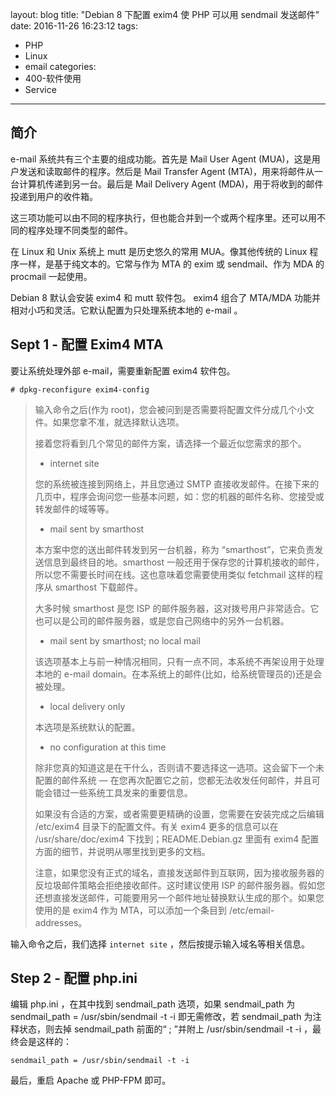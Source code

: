 layout: blog
title: "Debian 8 下配置 exim4 使 PHP 可以用 sendmail 发送邮件"
date: 2016-11-26 16:23:12
tags: 
  - PHP
  - Linux
  - email
categories: 
  - 400-软件使用
  - Service
  
---

## 简介

e-mail 系统共有三个主要的组成功能。首先是 Mail User Agent (MUA)，这是用户发送和读取邮件的程序。然后是 Mail Transfer Agent (MTA)，用来将邮件从一台计算机传递到另一台。最后是 Mail Delivery Agent (MDA)，用于将收到的邮件投递到用户的收件箱。

这三项功能可以由不同的程序执行，但也能合并到一个或两个程序里。还可以用不同的程序处理不同类型的邮件。

在 Linux 和 Unix 系统上 mutt 是历史悠久的常用 MUA。像其他传统的 Linux 程序一样，是基于纯文本的。它常与作为 MTA 的 exim 或 sendmail、作为 MDA 的 procmail 一起使用。

Debian 8 默认会安装 exim4 和 mutt 软件包。 exim4 组合了 MTA/MDA 功能并相对小巧和灵活。它默认配置为只处理系统本地的 e-mail 。

<!-- more -->

## Sept 1 - 配置 Exim4 MTA

要让系统处理外部 e-mail，需要重新配置 exim4 软件包。

	# dpkg-reconfigure exim4-config
	
> 输入命令之后(作为 root)，您会被问到是否需要将配置文件分成几个小文件。如果您拿不准，就选择默认选项。
>
> 接着您将看到几个常见的邮件方案，请选择一个最近似您需求的那个。
>
> * internet site
> 
> 您的系统被连接到网络上，并且您通过 SMTP 直接收发邮件。在接下来的几页中，程序会询问您一些基本问题，如：您的机器的邮件名称、您接受或转发邮件的域等等。
> 
> * mail sent by smarthost
> 
> 本方案中您的送出邮件转发到另一台机器，称为 “smarthost”，它来负责发送信息到最终目的地。smarthost 一般还用于保存您的计算机接收的邮件，所以您不需要长时间在线。这也意味着您需要使用类似 fetchmail 这样的程序从 smarthost 下载邮件。
> 
> 大多时候 smarthost 是您 ISP 的邮件服务器，这对拨号用户非常适合。它也可以是公司的邮件服务器，或是您自己网络中的另外一台机器。
> 
> * mail sent by smarthost; no local mail
> 
> 该选项基本上与前一种情况相同，只有一点不同，本系统不再架设用于处理本地的 e-mail domain。在本系统上的邮件(比如，给系统管理员的)还是会被处理。
> 
> * local delivery only
> 
> 本选项是系统默认的配置。
> 
> * no configuration at this time
> 
> 除非您真的知道这是在干什么，否则请不要选择这一选项。这会留下一个未配置的邮件系统 — 在您再次配置它之前，您都无法收发任何邮件，并且可能会错过一些系统工具发来的重要信息。
> 
> 如果没有合适的方案，或者需要更精确的设置，您需要在安装完成之后编辑 /etc/exim4 目录下的配置文件。有关 exim4 更多的信息可以在 /usr/share/doc/exim4 下找到；README.Debian.gz 里面有 exim4 配置方面的细节，并说明从哪里找到更多的文档。
> 
> 注意，如果您没有正式的域名，直接发送邮件到互联网，因为接收服务器的反垃圾邮件策略会拒绝接收邮件。这时建议使用 ISP 的邮件服务器。假如您还想直接发送邮件，可能要用另一个邮件地址替换默认生成的那个。如果您使用的是 exim4 作为 MTA，可以添加一个条目到 /etc/email-addresses。

输入命令之后，我们选择 `internet site` ，然后按提示输入域名等相关信息。


## Step 2 - 配置 php.ini

编辑 php.ini ，在其中找到 sendmail_path 选项，如果 sendmail_path 为 sendmail_path = /usr/sbin/sendmail -t -i 即无需修改，若 sendmail_path 为注释状态，则去掉 sendmail_path 前面的“ ; ”并附上 /usr/sbin/sendmail -t -i ，最终会是这样的：

	sendmail_path = /usr/sbin/sendmail -t -i

最后，重启 Apache 或 PHP-FPM 即可。

